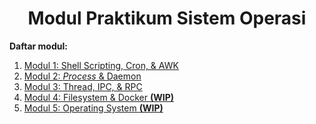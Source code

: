 <div align=center>

# Modul Praktikum Sistem Operasi

</div>

**Daftar modul:**

1. [Modul 1: Shell Scripting, Cron, & AWK](/Modul-1/README.md)
2. [Modul 2: *Process* & Daemon](/Modul-2/README.md)
3. [Modul 3: Thread, IPC, & RPC](/Modul-3/README.md)
4. [Modul 4: Filesystem & Docker **(WIP)**](/Modul-4/README.md)
5. [Modul 5: Operating System **(WIP)**](/Modul-5/README.md)